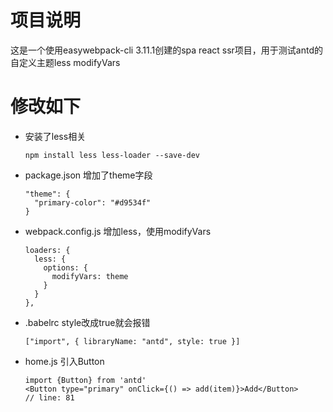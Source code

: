# 项目说明
这是一个使用easywebpack-cli 3.11.1创建的spa react ssr项目，用于测试antd的自定义主题less modifyVars

# 修改如下
- 安装了less相关
  ```
  npm install less less-loader --save-dev
  ```
- package.json 增加了theme字段
  ```
  "theme": {
    "primary-color": "#d9534f"
  }
  ```
- webpack.config.js 增加less，使用modifyVars
  ```
  loaders: {
    less: {
      options: {
        modifyVars: theme
      }
    }
  },
  ```
- .babelrc style改成true就会报错
  ```
  ["import", { libraryName: "antd", style: true }]
  ```
- home.js 引入Button
  ```
  import {Button} from 'antd'
  <Button type="primary" onClick={() => add(item)}>Add</Button>
  // line: 81
  ```